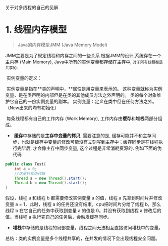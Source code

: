 关于对多线程的自己的见解
# 1. 线程内存模型

> Java的内存模型JMM (Java Memory Model)

​	JMM主要是为了规定线程和内存之间的一些关系.根据JMM的设计,系统存在一个主内存 (Main Memory), Java中所有的实例变量都存储在主存中, `对于所有线程都是共享的`.

​	实例变量的定义：

​	实例变量是指在**类的声明中，**属性是用变量来表示的。 这种变量就称为实例变量，是在类声明的内部但是在类的其他成员方法之外声明的。 类的每个对象维护它自己的一份实例变量的副本。 实例变量：定义在类中但在任何方法之外。 （New出来的均有初始化）

​	每条线程都有自己的工作内存 (Work Memory), 工作内存由**缓存**和**堆栈**两部分组成。

- ​	**缓存**中存储的是**主存中变量的拷贝**, 需要注意的是, 缓存可能并不和主存同步，也就是缓存中变量的修改可能没有立刻写到主存中；缓存同步是在线程执行完毕后, 才会像主存中同步变量, 这个过程是非常消耗资源的. 例如下面的伪代码 

```java
public class Test{
    int a = 0;
    //这里只写伪代码
    Thread a = new Thread().start();
    Thread b = new Thread().start();
}
```

假设，线程 a 和线程 b 都需要修改实例变量 a 的值，线程 a 先拿到时间片并修改变量 a = 1，此时，线程 a 的任务还没有结束，cpu把时间片分给了线程 b，那么线程 b 在它自己的任务中获取到变量 a 的值是 0。并没有获取到线程 a 修改后的值。当线程 a 执行完自己的任务后，会触发缓存同步。

- ​	**堆栈**中存储的是线程的局部变量，线程之间无法相互直接访问堆栈中的变量。

总结：类的实例变量是多个线程共享的，在并发的情况下会出现线程安全问题。